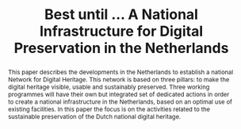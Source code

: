 ---
abstract: 'This paper describes the developments in the Netherlands to establish a
  national Network for Digital Heritage. This network is based on three pillars: to
  make the digital heritage visible, usable and sustainably preserved. Three working
  programmes will have

  their own but integrated set of dedicated actions in order to create

  a national infrastructure in the Netherlands, based on an optimal use

  of existing facilities. In this paper the focus is on the activities related to
  the sustainable preservation of the Dutch national digital heritage.'
creators:
- Sierman, Barbara
- Ras, Marcel
date: null
document_url: https://services.phaidra.univie.ac.at/api/object/o:429559/download
grand_parent: iPRES
institutions: []
keywords:
- digital preservation
- ncdd
- national infrastructure
landing_page_url: https://phaidra.univie.ac.at/o:429559
language: eng
layout: publication
license: CC BY 4.0 International
notes_url: null
parent: iPRES 2015
publication_type: paper
size: 199846
slides_url: null
source_name: iPRES
title: Best until … A National Infrastructure for Digital Preservation in the Netherlands
year: 2015
---